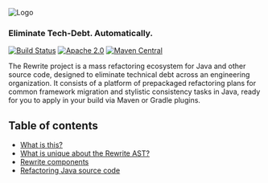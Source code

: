 ![Logo](https://github.com/openrewrite/rewrite/raw/master/doc/logo-oss.png)
### Eliminate Tech-Debt. Automatically.

[![Build Status](https://circleci.com/gh/openrewrite/rewrite.svg?style=shield)](https://circleci.com/gh/openrewrite/rewrite)
[![Apache 2.0](https://img.shields.io/github/license/openrewrite/rewrite.svg)](https://www.apache.org/licenses/LICENSE-2.0)
[![Maven Central](https://img.shields.io/maven-central/v/org.openrewrite/rewrite-java.svg)](https://mvnrepository.com/artifact/org.openrewrite/rewrite-java)

The Rewrite project is a mass refactoring ecosystem for Java and other source code, designed to eliminate technical debt across an engineering organization. It consists of a platform of prepackaged refactoring plans for common framework migration and stylistic consistency tasks in Java, ready for you to apply in your build via Maven or Gradle plugins.

## Table of contents

* [What is this?](https://github.com/openrewrite/rewrite/wiki)
* [What is unique about the Rewrite AST?](https://github.com/openrewrite/rewrite/wiki/What-is-unique-about-the-Rewrite-AST%3F)
* [Rewrite components](https://github.com/openrewrite/rewrite/wiki/Rewrite-components)
* [Refactoring Java source code](https://github.com/openrewrite/rewrite/wiki/Refactoring-Java-source-code)
